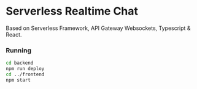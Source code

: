 # Serverless Realtime Chat

Based on Serverless Framework, API Gateway Websockets, Typescript & React.

### Running

```sh
cd backend
npm run deploy
cd ../frontend
npm start
```
